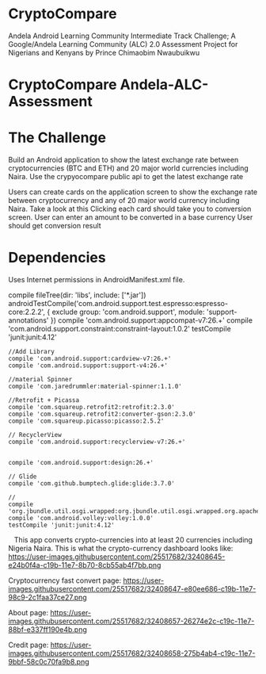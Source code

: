 # CryptoCompare
Andela Android Learning Community Intermediate Track Challenge; A Google/Andela Learning Community (ALC) 2.0 Assessment Project for Nigerians and Kenyans by Prince Chimaobim Nwaubuikwu

# CryptoCompare Andela-ALC-Assessment


# The Challenge

Build an Android application to show the latest exchange rate between cryptocurrencies (BTC and ETH) and 20 major world currencies including Naira. Use the crypyocompare public api to get the latest exchange rate

Users can create cards on the application screen to show the exchange rate between cryptocurrency and any of 20 major world currency including Naira. Take a look at this Clicking each card should take you to conversion screen. User can enter an amount to be converted in a base currency User should get conversion result

# Dependencies

Uses Internet permissions in AndroidManifest.xml file.

compile fileTree(dir: 'libs', include: ['*.jar']) androidTestCompile('com.android.support.test.espresso:espresso-core:2.2.2', { exclude group: 'com.android.support', module: 'support-annotations' }) compile 'com.android.support:appcompat-v7:26.+' compile 'com.android.support.constraint:constraint-layout:1.0.2' testCompile 'junit:junit:4.12'

    
    //Add Library
    compile 'com.android.support:cardview-v7:26.+'
    compile 'com.android.support:support-v4:26.+'

    //material Spinner
    compile 'com.jaredrummler:material-spinner:1.1.0'

    //Retrofit + Picassa
    compile 'com.squareup.retrofit2:retrofit:2.3.0'
    compile 'com.squareup.retrofit2:converter-gson:2.3.0'
    compile 'com.squareup.picasso:picasso:2.5.2'

    // RecyclerView
    compile 'com.android.support:recyclerview-v7:26.+'


    compile 'com.android.support:design:26.+'

    // Glide
    compile 'com.github.bumptech.glide:glide:3.7.0'

    //
    compile 'org.jbundle.util.osgi.wrapped:org.jbundle.util.osgi.wrapped.org.apache.http.client:4.1.2'
    compile 'com.android.volley:volley:1.0.0'
    testCompile 'junit:junit:4.12'
    
    This app converts crypto-currencies into at least 20 currencies including Nigeria Naira. This is what the crypto-currency dashboard looks like: https://user-images.githubusercontent.com/25517682/32408645-e24b0f4a-c19b-11e7-8b70-8cb55ab4f7bb.png
    

Cryptocurrency fast convert page: https://user-images.githubusercontent.com/25517682/32408647-e80ee686-c19b-11e7-98c9-2c1faa37ce27.png

About page: https://user-images.githubusercontent.com/25517682/32408657-26274e2c-c19c-11e7-88bf-e337ff190e4b.png

Credit page: https://user-images.githubusercontent.com/25517682/32408658-275b4ab4-c19c-11e7-9bbf-58c0c70fa9b8.png
